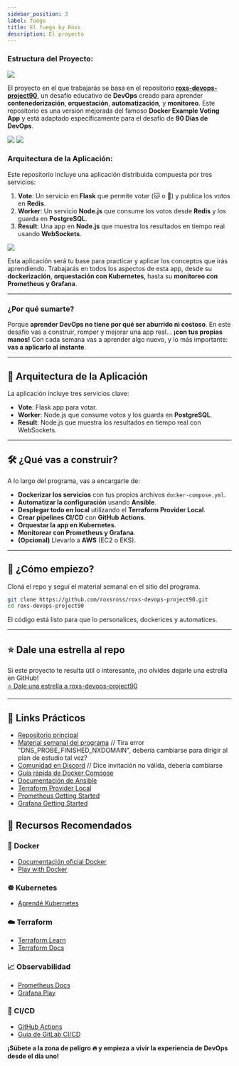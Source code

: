 ```yaml
---
sidebar_position: 3
label: fuego
title: El fuego by Roxs
description: El proyecto
---
```



### **Estructura del Proyecto:**

![](../static/images/banner/15.png)

El proyecto en el que trabajarás se basa en el repositorio **[roxs-devops-project90](https://github.com/roxsross/roxs-devops-project90)**, un desafío educativo de **DevOps** creado para aprender **contenedorización**, **orquestación**, **automatización**, y **monitoreo**. Este repositorio es una versión mejorada del famoso **Docker Example Voting App** y está adaptado específicamente para el desafío de **90 Días de DevOps**.

![](../static/images/2.png)
![](../static/images/1.png)

### **Arquitectura de la Aplicación:**

Este repositorio incluye una aplicación distribuida compuesta por tres servicios:

1. **Vote**: Un servicio en **Flask** que permite votar (🐱 o 🐶) y publica los votos en **Redis**.
2. **Worker**: Un servicio **Node.js** que consume los votos desde **Redis** y los guarda en **PostgreSQL**.
3. **Result**: Una app en **Node.js** que muestra los resultados en tiempo real usando **WebSockets**.

![](../static/images/6.png)

Esta aplicación será tu base para practicar y aplicar los conceptos que irás aprendiendo. Trabajarás en todos los aspectos de esta app, desde su **dockerización**, **orquestación con Kubernetes**, hasta su **monitoreo con Prometheus y Grafana**.

---

### **¿Por qué sumarte?**

Porque **aprender DevOps no tiene por qué ser aburrido ni costoso**.
En este desafío vas a construir, romper y mejorar una app real... **¡con tus propias manos!**
Con cada semana vas a aprender algo nuevo, y lo más importante: **vas a aplicarlo al instante**.

---

## 🧩 **Arquitectura de la Aplicación**

La aplicación incluye tres servicios clave:

* **Vote**: Flask app para votar.
* **Worker**: Node.js que consume votos y los guarda en **PostgreSQL**.
* **Result**: Node.js que muestra los resultados en tiempo real con WebSockets.

---

## 🛠️ **¿Qué vas a construir?**

A lo largo del programa, vas a encargarte de:

* **Dockerizar los servicios** con tus propios archivos `docker-compose.yml`.
* **Automatizar la configuración** usando **Ansible**.
* **Desplegar todo en local** utilizando el **Terraform Provider Local**.
* **Crear pipelines CI/CD** con **GitHub Actions**.
* **Orquestar la app en Kubernetes**.
* **Monitorear con Prometheus y Grafana**.
* **(Opcional)** Llevarlo a **AWS** (EC2 o EKS).

---

## 🤘 ¿Cómo empiezo?

Cloná el repo y seguí el material semanal en el sitio del programa.

```bash
git clone https://github.com/roxsross/roxs-devops-project90.git
cd roxs-devops-project90
```

El código está listo para que lo personalices, dockerices y automatices.

---

## ⭐ Dale una estrella al repo

Si este proyecto te resulta útil o interesante, ¡no olvides dejarle una estrella en GitHub!  
[⭐ Dale una estrella a roxs-devops-project90](https://github.com/roxsross/roxs-devops-project90)

---

## 🔗 Links Prácticos

- [Repositorio principal](https://github.com/roxsross/roxs-devops-project90)
- [Material semanal del programa](https://90diasdedevops.com/) // Tira error "DNS_PROBE_FINISHED_NXDOMAIN", debería cambiarse para dirigir al plan de estudio tal vez?
- [Comunidad en Discord](https://discord.gg/roxsross) // Dice invitación no válida, debería cambiarse
- [Guía rápida de Docker Compose](https://docs.docker.com/compose/gettingstarted/)
- [Documentación de Ansible](https://docs.ansible.com/)
- [Terraform Provider Local](https://registry.terraform.io/providers/hashicorp/local/latest/docs)
- [Prometheus Getting Started](https://prometheus.io/docs/prometheus/latest/getting_started/)
- [Grafana Getting Started](https://grafana.com/docs/grafana/latest/getting-started/)



## 🔗 Recursos Recomendados

### 🐳 Docker
- [Documentación oficial Docker](https://docs.docker.com/get-started/)
- [Play with Docker](https://labs.play-with-docker.com/)

### ☸️ Kubernetes
- [Aprendé Kubernetes](https://kubernetes.io/docs/tutorials/kubernetes-basics/)


### ☁️ Terraform
- [Terraform Learn](https://learn.hashicorp.com/collections/terraform/aws-get-started)
- [Terraform Docs](https://developer.hashicorp.com/terraform/docs)

### 📈 Observabilidad
- [Prometheus Docs](https://prometheus.io/docs/introduction/overview/)
- [Grafana Play](https://play.grafana.org/)

### 🤖 CI/CD
- [GitHub Actions](https://docs.github.com/en/actions/quickstart)
- [Guía de GitLab CI/CD](https://docs.gitlab.com/)


**¡Súbete a la zona de peligro 🔥 y empieza a vivir la experiencia de DevOps desde el día uno!**


